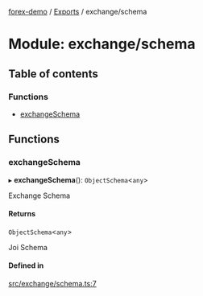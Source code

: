 [forex-demo](../README.md) / [Exports](../modules.md) / exchange/schema

# Module: exchange/schema

## Table of contents

### Functions

- [exchangeSchema](exchange_schema.md#exchangeschema)

## Functions

### exchangeSchema

▸ **exchangeSchema**(): `ObjectSchema`<`any`\>

Exchange Schema

#### Returns

`ObjectSchema`<`any`\>

Joi Schema

#### Defined in

[src/exchange/schema.ts:7](https://github.com/suphero/forex-demo/blob/ef493db/src/exchange/schema.ts#L7)
